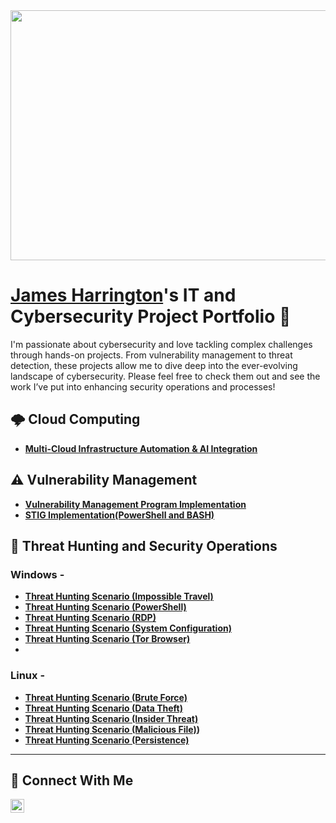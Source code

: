 <img src="https://github.com/user-attachments/assets/b4d37c31-5fae-44ca-8fde-4050b9e8afff" width="700" height="400"> 

# <a href="https://www.linkedin.com/in/goodk47/">James Harrington</a>'s IT and Cybersecurity Project Portfolio 🤖

I'm passionate about cybersecurity and love tackling complex challenges through hands-on projects. From vulnerability management to threat detection, these projects allow me to dive deep into the ever-evolving landscape of cybersecurity. Please feel free to check them out and see the work I’ve put into enhancing security operations and processes!

## 🌩️ Cloud Computing

- **[Multi-Cloud Infrastructure Automation & AI Integration](https://github.com/Goodka7/MultiCloud-AI)**

## ⚠️ Vulnerability Management

- **[Vulnerability Management Program Implementation](https://github.com/Goodka7/Vuln-Management)**
- **[STIG Implementation(PowerShell and BASH)](https://github.com/Goodka7/STIG-Remediation)**

## 🚨 Threat Hunting and Security Operations

### Windows -
- **[Threat Hunting Scenario (Impossible Travel)](https://github.com/Goodka7/Threat-Hunting/blob/main/Windows-Threats/Impossible-Travel/README.md)**
- **[Threat Hunting Scenario (PowerShell)](https://github.com/Goodka7/Threat-Hunting/blob/main/Windows-Threats/PowerShell/README.md)**
- **[Threat Hunting Scenario (RDP)](https://github.com/Goodka7/Threat-Hunting-RDP-)**
- **[Threat Hunting Scenario (System Configuration)](https://github.com/Goodka7/Threat-Hunting-SystemConfig-)**
- **[Threat Hunting Scenario (Tor Browser)](https://github.com/Goodka7/Threat-Hunting-TOR-)**
- 
### Linux -
- **[Threat Hunting Scenario (Brute Force)](https://github.com/Goodka7/Threat-Hunting/blob/main/Linux-Threats/Brute-Force/README.md)**
- **[Threat Hunting Scenario (Data Theft)](https://github.com/Goodka7/Threat-Hunting/blob/main/Linux-Threats/Data-Theft/README.md)**
- **[Threat Hunting Scenario (Insider Threat)](https://github.com/Goodka7/Threat-Hunting/blob/main/Linux-Threats/Insider-Threat/README.md)**
- **[Threat Hunting Scenario (Malicious File)](https://github.com/Goodka7/Threat-Hunting/blob/main/Linux-Threats/Malicious-File/README.md))**
- **[Threat Hunting Scenario (Persistence)](https://github.com/Goodka7/Threat-Hunting/blob/main/Linux-Threats/Persistence/README.md)**
<hr/>

## 🤳 Connect With Me
<!--
[<img align="left" alt="___________ | YouTube" width="22px" src="https://cdn.jsdelivr.net/npm/simple-icons@v3/icons/youtube.svg" />][youtube]
[<img align="left" alt="___________ | Twitter" width="22px" src="https://cdn.jsdelivr.net/npm/simple-icons@v3/icons/twitter.svg" />][twitter]-->
[<img align="left" alt="___________ | LinkedIn" width="22px" src="https://cdn.jsdelivr.net/npm/simple-icons@v3/icons/linkedin.svg" />][linkedin]
<!--[<img align="left" alt="___________ | Instagram" width="22px" src="https://cdn.jsdelivr.net/npm/simple-icons@v3/icons/instagram.svg" />][instagram]-->

[twitter]: https://twitter.com/___________
[youtube]: https://www.youtube.com/c/___________
[instagram]: https://www.instagram.com/___________
[linkedin]: https://linkedin.com/in/Goodk47

<!--
<img width="35" alt="image" src="https://github.com/user-attachments/assets/2f41c7cd-5ea8-4475-b451-a37161b6c3fb"> 
<img width="35" alt="image" src="https://github.com/user-attachments/assets/77649969-9910-4994-8b96-74a116cfb2a8">
-->

